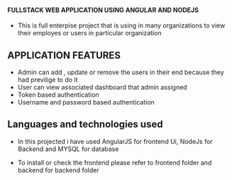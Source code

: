 #### FULLSTACK WEB APPLICATION USING ANGULAR AND NODEJS

* This is full enterpise project that is using in many organizations to view their employes or users in particular organization

## APPLICATION FEATURES
* Admin can add , update or remove the users in their end because they had previlige to do it
* User can view associated dashboard that admin assigned
* Token based authentication
* Username and password based authentication
  
## Languages and technologies used

* In this projected i have used AngularJS for frontend Ui, NodeJs for Backend and MYSQL for database

* To install or check the frontend please refer to frontend folder and backend for backend folder
